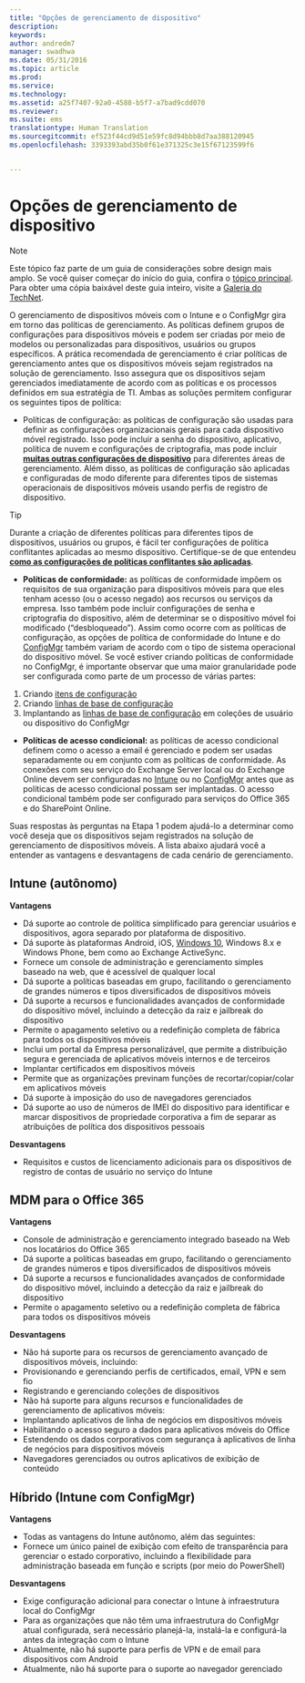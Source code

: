 ```yaml
---
title: "Opções de gerenciamento de dispositivo"
description: 
keywords: 
author: andredm7
manager: swadhwa
ms.date: 05/31/2016
ms.topic: article
ms.prod: 
ms.service: 
ms.technology: 
ms.assetid: a25f7407-92a0-4588-b5f7-a7bad9cdd070
ms.reviewer: 
ms.suite: ems
translationtype: Human Translation
ms.sourcegitcommit: ef523f44cd9d51e59fc8d94bbb8d7aa388120945
ms.openlocfilehash: 3393393abd35b0f61e371325c3e15f67123599f6


---
```


# Opções de gerenciamento de dispositivo

>[!NOTE]
>Este tópico faz parte de um guia de considerações sobre design mais amplo. Se você quiser começar do início do guia, confira o [tópico principal](mdm-design-considerations-guide.md). Para obter uma cópia baixável deste guia inteiro, visite a [Galeria do TechNet](https://gallery.technet.microsoft.com/Mobile-Device-Management-7d401582).

O gerenciamento de dispositivos móveis com o Intune e o ConfigMgr gira em torno das políticas de gerenciamento. As políticas definem grupos de configurações para dispositivos móveis e podem ser criadas por meio de modelos ou personalizadas para dispositivos, usuários ou grupos específicos. A prática recomendada de gerenciamento é criar políticas de gerenciamento antes que os dispositivos móveis sejam registrados na solução de gerenciamento. Isso assegura que os dispositivos sejam gerenciados imediatamente de acordo com as políticas e os processos definidos em sua estratégia de TI. Ambas as soluções permitem configurar os seguintes tipos de política:

- Políticas de configuração: as políticas de configuração são usadas para definir as configurações organizacionais gerais para cada dispositivo móvel registrado. Isso pode incluir a senha do dispositivo, aplicativo, política de nuvem e configurações de criptografia, mas pode incluir **[muitas outras configurações de dispositivo](https://technet.microsoft.com/library/dn743712.aspx)** para diferentes áreas de gerenciamento. Além disso, as políticas de configuração são aplicadas e configuradas de modo diferente para diferentes tipos de sistemas operacionais de dispositivos móveis usando perfis de registro de dispositivo.

>[!TIP]
>Durante a criação de diferentes políticas para diferentes tipos de dispositivos, usuários ou grupos, é fácil ter configurações de política conflitantes aplicadas ao mesmo dispositivo. Certifique-se de que entendeu **[como as configurações de políticas conflitantes são aplicadas](https://technet.microsoft.com/library/dn743712.aspx)**.

- **Políticas de conformidade:** as políticas de conformidade impõem os requisitos de sua organização para dispositivos móveis para que eles tenham acesso (ou o acesso negado) aos recursos ou serviços da empresa. Isso também pode incluir configurações de senha e criptografia do dispositivo, além de determinar se o dispositivo móvel foi modificado (“desbloqueado”). Assim como ocorre com as políticas de configuração, as opções de política de conformidade do Intune e do [ConfigMgr](https://technet.microsoft.com/library/dn376523.aspx) também variam de acordo com o tipo de sistema operacional do dispositivo móvel. Se você estiver criando políticas de conformidade no ConfigMgr, é importante observar que uma maior granularidade pode ser configurada como parte de um processo de várias partes:

 1. Criando [itens de configuração](https://technet.microsoft.com/library/gg712331.aspx?WT.mc_id=Blog_EntMob_Showcase_PCIT)
 2. Criando [linhas de base de configuração](https://technet.microsoft.com/library/gg712268.aspx?WT.mc_id=Blog_EntMob_Showcase_PCIT)
 3. Implantando as [linhas de base de configuração](https://technet.microsoft.com/library/hh219289.aspx?WT.mc_id=Blog_EntMob_Showcase_PCIT) em coleções de usuário ou dispositivo do ConfigMgr

- **Políticas de acesso condicional:** as políticas de acesso condicional definem como o acesso a email é gerenciado e podem ser usadas separadamente ou em conjunto com as políticas de conformidade. As conexões com seu serviço do Exchange Server local ou do Exchange Online devem ser configuradas no [Intune](/Intune/deploy-use/restrict-access-to-email-and-o365-services-with-microsoft-intune) ou no [ConfigMgr](https://technet.microsoft.com/library/dn919655.aspx) antes que as políticas de acesso condicional possam ser implantadas. O acesso condicional também pode ser configurado para serviços do Office 365 e do SharePoint Online.

Suas respostas às perguntas na Etapa 1 podem ajudá-lo a determinar como você deseja que os dispositivos sejam registrados na solução de gerenciamento de dispositivos móveis. A lista abaixo ajudará você a entender as vantagens e desvantagens de cada cenário de gerenciamento.

## Intune (autônomo)

**Vantagens**

- Dá suporte ao controle de política simplificado para gerenciar usuários e dispositivos, agora separado por plataforma de dispositivo.
- Dá suporte às plataformas Android, iOS, [Windows 10](https://technet.microsoft.com/library/mt147406.aspx), Windows 8.x e Windows Phone, bem como ao Exchange ActiveSync.
- Fornece um console de administração e gerenciamento simples baseado na web, que é acessível de qualquer local
- Dá suporte a políticas baseadas em grupo, facilitando o gerenciamento de grandes números e tipos diversificados de dispositivos móveis
- Dá suporte a recursos e funcionalidades avançados de conformidade do dispositivo móvel, incluindo a detecção da raiz e jailbreak do dispositivo
- Permite o apagamento seletivo ou a redefinição completa de fábrica para todos os dispositivos móveis
- Inclui um portal da Empresa personalizável, que permite a distribuição segura e gerenciada de aplicativos móveis internos e de terceiros
- Implantar certificados em dispositivos móveis
- Permite que as organizações previnam funções de recortar/copiar/colar em aplicativos móveis
- Dá suporte à imposição do uso de navegadores gerenciados
- Dá suporte ao uso de números de IMEI do dispositivo para identificar e marcar dispositivos de propriedade corporativa a fim de separar as atribuições de política dos dispositivos pessoais

**Desvantagens**

- Requisitos e custos de licenciamento adicionais para os dispositivos de registro de contas de usuário no serviço do Intune

## MDM para o Office 365

**Vantagens**

- Console de administração e gerenciamento integrado baseado na Web nos locatários do Office 365
- Dá suporte a políticas baseadas em grupo, facilitando o gerenciamento de grandes números e tipos diversificados de dispositivos móveis
- Dá suporte a recursos e funcionalidades avançados de conformidade do dispositivo móvel, incluindo a detecção da raiz e jailbreak do dispositivo
- Permite o apagamento seletivo ou a redefinição completa de fábrica para todos os dispositivos móveis

**Desvantagens**

- Não há suporte para os recursos de gerenciamento avançado de dispositivos móveis, incluindo:
 - Provisionando e gerenciando perfis de certificados, email, VPN e sem fio
 - Registrando e gerenciando coleções de dispositivos
- Não há suporte para alguns recursos e funcionalidades de gerenciamento de aplicativos móveis:
 - Implantando aplicativos de linha de negócios em dispositivos móveis
 - Habilitando o acesso seguro a dados para aplicativos móveis do Office
 - Estendendo os dados corporativos com segurança à aplicativos de linha de negócios para dispositivos móveis
 - Navegadores gerenciados ou outros aplicativos de exibição de conteúdo

## Híbrido (Intune com ConfigMgr)

**Vantagens**

- Todas as vantagens do Intune autônomo, além das seguintes:
 - Fornece um único painel de exibição com efeito de transparência para gerenciar o estado corporativo, incluindo a flexibilidade para administração baseada em função e scripts (por meio do PowerShell)

**Desvantagens**

- Exige configuração adicional para conectar o Intune à infraestrutura local do ConfigMgr
- Para as organizações que não têm uma infraestrutura do ConfigMgr atual configurada, será necessário planejá-la, instalá-la e configurá-la antes da integração com o Intune
- Atualmente, não há suporte para perfis de VPN e de email para dispositivos com Android
- Atualmente, não há suporte para o suporte ao navegador gerenciado


<!--HONumber=Jul16_HO1-->


